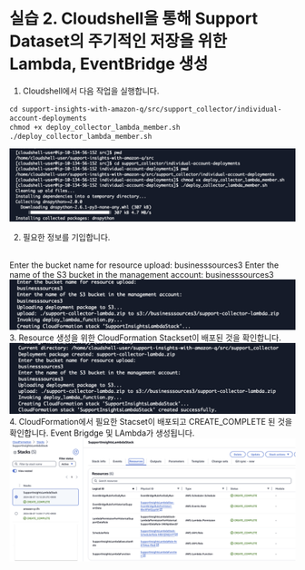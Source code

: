 # 실습 2. Cloudshell을 통해 Support Dataset의 주기적인 저장을 위한 Lambda, EventBridge 생성

1. Cloudshell에서 다음 작업을 실행합니다.
~~~
cd support-insights-with-amazon-q/src/support_collector/individual-account-deployments
chmod +x deploy_collector_lambda_member.sh
./deploy_collector_lambda_member.sh
~~~
<img src="images/10_start.png" width="700">


2. 필요한 정보를 기입합니다.
<br>
Enter the bucket name for resource upload: businesssources3
Enter the name of the S3 bucket in the management account: businesssources3
<br>

<img src="images/11_Create_Resources.png" width="700">

<br>
3. Resource 생성을 위한 CloudFormation Stackset이 배포된 것을 확인합니다.
<img src="images/13_complete.png" width="700">

<br>
4. CloudFormation에서 필요한 Stacset이 배포되고 CREATE_COMPLETE 된 것을 확인합니다.
 Event Brigdge 및 LAmbda가 생성됩니다.
<img src="images/12_CF_Complete.png" width="700">

